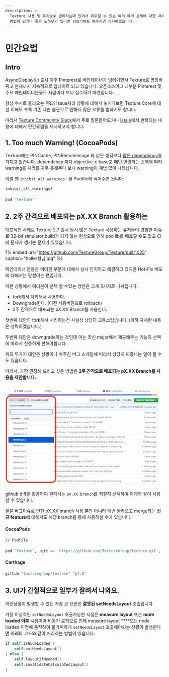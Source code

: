 ```yaml
---
description: >-
  Texture 사용 및 유지보수 관리하는데 있어서 마주칠 수 있는 여러 예외 문제에 대한 처리방법에 대해서 소개합니다. 보다 더 효율적인
  방법이 있거나 좋은 노하우가 있다면 컨트리뷰트 해주시면 감사하겠습니다.
---
```


# 민간요법

## Intro

AsyncDisplayKit 출시 이후 Pinterest로 메인테이너가 넘어가면서 Texture로 명칭바뀌고 현재까지 지속적으로 업데이트 되고 있습니다. 오픈소스이고 대부분 Pinterest 및 주요 메인테이너분들도 사람이다 보니 실수하기 마련입니다. 

항상 수시로 올라오는 PR과 Issue처리 상황에 대해서 놓치다보면 Texture Core에 대한 이해도 부족 기존 나쁜 습관으로 인해서 많은 오류를 범하기도 합니다. 

따라서 [Texture Community Slack](http://texturegroup.org/slack.html)에서 주로 질문들어오거나 [Issue](https://github.com/TextureGroup/Texture/issues)에서 반복되는 내용에 대해서 민간요법을 제시하고자 합니다. 

## 1. Too much Warning! \(CocoaPods\)

Texture에는 PINCache, PINRemoteImage 와 같은 생각보다 [많은 dependency](https://github.com/TextureGroup/Texture/blob/master/Texture.podspec)를 가지고 있습니다. dependency 마다 objective-c base고 매번 변경되는 스펙에 따라 warning를 처리를 자주 못해주다 보니 warning이 제법 많이 나타납니다. 

이럴 땐 `inhibit_all_warnings!` 을 Podfile에 적어주면 됩니다.

```bash
inhibit_all_warnings!

pod 'Texture'
```

## 2. 2주 간격으로 배포되는 pX.XX Branch 활용하는 

대표적인 사례로 Texture 2.7 출시 당시 많은 Texture 사용하는 유저들이 경험한 이슈로 32-bit simulator build가 되지 않는 현상으로 인해 pod lib를 배포할 수도 없고 CI에 문제가 생기는 문제가 있었습니다. 

{% embed url="https://github.com/TextureGroup/Texture/pull/1025" caption="holler형님.jpg" %}



메인테이너 분들은 이러한 부분에 대해서 상시 인지하고 해결하고 있지만 Hot-Fix 배포에 대해서는 망설이는 편입니다. 

이런 상황에서 여러분이 선택 할 수있는 방안은 크게 3가지로 나눠집니다.

* fork해서 처리해서 사용한다.
* Downgrade한다. \(이전 사용버젼으로 rollback\)
* 2주 간격으로 배포되는 pX.XX Branch를 사용한다.

첫번째 대안인 fork해서 처리하는건 사실상 상당히 고통스럽습니다. \(이하 자세한 내용은 생략하겠습니다.\)

두번째 대안은 downgrade하는 것인데 이는 최신 major에서 제공해주는 기능의 선택에 따라서 신중하게 판해야합니다. 

위의 두가지 대안은 상황이나 마주친 버그 스케일에 따라서 상당히 짜증나는 일이 될 수도 있습니다. 

따라서, 가장 권장해 드리고 싶은 방법은 **2주 간격으로 배포되는 pX.XX Branch를 사용을 제안합니다.** 

![](../.gitbook/assets/2019-04-10-2.18.01.png)

github diff을 활용하여 원하시는 `pX.XX branch`를 적절히 선택하여 아래와 같이 사용할 수 있습니다.

물론 버그이슈로 인한 pX.XX branch 사용 뿐만 아니라 매번 올라오고 merge되는 **신규 feature**에 대해서도 해당 branch를 통해 사용하실 수가 있습니다. 

#### CocoaPods

```bash
// Podfile

pod 'Texture', :git => 'https://github.com/TextureGroup/Texture.git', :branch => 'p7.0'
```

#### Carthage

```bash
github "texturegroup/texture" "p7.0"
```

## 3. UI가 간헐적으로 일부가 잘려서 나와요. 

이런상황이 발생할 수 있는 가장 큰 요인은 **잘못된 setNeedsLayout** 호출입니다. 

가장 이상적인 `setNeedsLayout` 호출가능한 시점은 **measure layout** 또는 **node loaded 이후** 시점이며 비동기 로직으로 인해  measure layout ****또는 node loaded 이전에 동작하여 불가피하게 `setNeedsLayout` 호출해야되는 상황이 발생한다면 아래의 코드와 같이 처리하는 방법이 있습니다. 

```swift
if self.isNodeLoaded {
    self.setNeedsLayout()
} else {
    self.layoutIfNeeded()
    self.invalidateCalculatedLayout()
}
```


